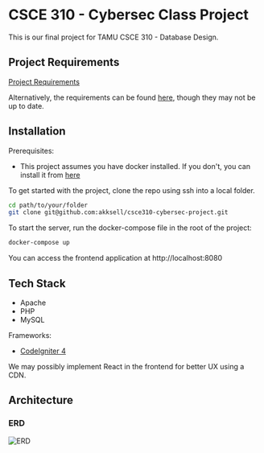 # CSCE 310 - Cybersec Class Project

This is our final project for TAMU CSCE 310 - Database Design.

## Project Requirements
[Project Requirements](https://canvas.tamu.edu/courses/247645/pages/class-project-description?module_item_id=8738202)

Alternatively, the requirements can be found [here](./docs/REQUIREMENTS.md), though they may not be up to date.

## Installation

Prerequisites:
- This project assumes you have docker installed. If you don't, you can install it from [here](https://www.docker.com/products/docker-desktop/)

To get started with the project, clone the repo using ssh into a local folder.
```bash
cd path/to/your/folder
git clone git@github.com:akksell/csce310-cybersec-project.git
```

To start the server, run the docker-compose file in the root of the project:
```bash
docker-compose up
```

You can access the frontend application at http://localhost:8080

## Tech Stack
- Apache
- PHP
- MySQL

Frameworks:
- [CodeIgniter 4](https://codeigniter.com/user_guide/index.html)

We may possibly implement React in the frontend for better UX using a CDN.

## Architecture
### ERD
![ERD](https://lucid.app/publicSegments/view/d4f4cf60-69f0-4863-a128-20287ec1d0be/image.png)
